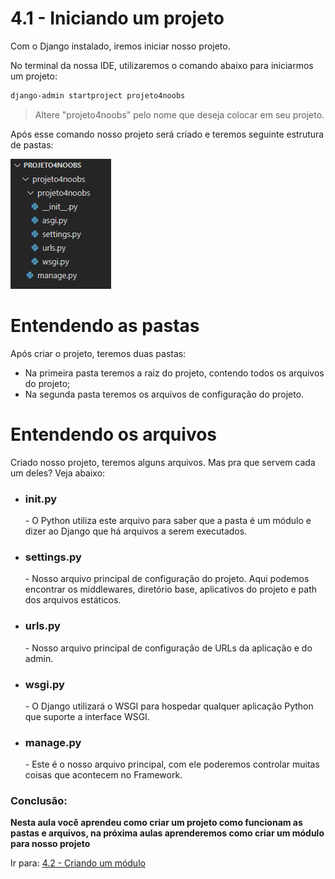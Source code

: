 # 4.1 - Iniciando um projeto
Com o Django instalado, iremos iniciar nosso projeto.

No terminal da nossa IDE, utilizaremos o comando abaixo para iniciarmos um projeto:

```bash
django-admin startproject projeto4noobs
```

> Altere "projeto4noobs" pelo nome que deseja colocar em seu projeto.

Após esse comando nosso projeto será criado e teremos seguinte estrutura de pastas:

<img src="../images/projeto1-min.png">

# Entendendo as pastas

Após criar o projeto, teremos duas pastas:

- Na primeira pasta teremos a raiz do projeto, contendo todos os arquivos do projeto;
- Na segunda pasta teremos os arquivos de configuração do projeto.

# Entendendo os arquivos

Criado nosso projeto, teremos alguns arquivos. Mas pra que servem cada um deles? Veja abaixo:

- <h3>init.py</h3>
    - O Python utiliza este arquivo para saber que a pasta é um módulo e dizer ao Django que há arquivos a serem
      executados.

- <h3>settings.py</h3>
    - Nosso arquivo principal de configuração do projeto. Aqui podemos encontrar os middlewares, diretório base,
      aplicativos do projeto e path dos arquivos estáticos.

- <h3>urls.py</h3>
    - Nosso arquivo principal de configuração de URLs da aplicação e do admin.

- <h3>wsgi.py</h3>
    - O Django utilizará o WSGI para hospedar qualquer aplicação Python que suporte a interface WSGI.

- <h3>manage.py</h3>
    - Este é o nosso arquivo principal, com ele poderemos controlar muitas coisas que acontecem no Framework.

### Conclusão:

**Nesta aula você aprendeu como criar um projeto como funcionam as pastas e arquivos, na próxima aulas aprenderemos como criar um módulo para nosso projeto**

Ir para: [4.2 - Criando um módulo](2-Módulos.md)

